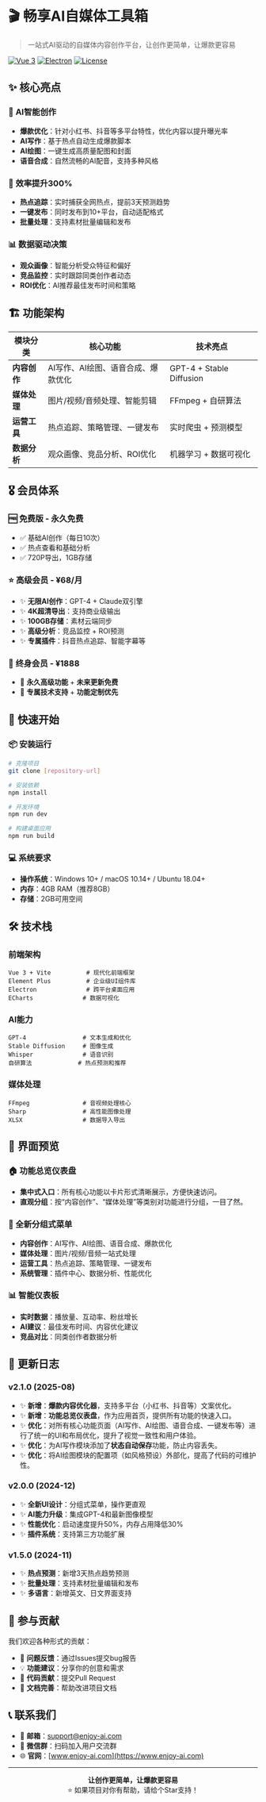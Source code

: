 # 🎬 畅享AI自媒体工具箱

> 一站式AI驱动的自媒体内容创作平台，让创作更简单，让爆款更容易

[![Vue 3](https://img.shields.io/badge/Vue-3-green)](https://vuejs.org/)
[![Electron](https://img.shields.io/badge/Electron-37+-blue)](https://electronjs.org/)
[![License](https://img.shields.io/badge/License-ISC-yellow)](LICENSE)

## ✨ 核心亮点

### 🎯 **AI智能创作**
- **爆款优化**：针对小红书、抖音等多平台特性，优化内容以提升曝光率
- **AI写作**：基于热点自动生成爆款脚本
- **AI绘图**：一键生成高质量配图和封面
- **语音合成**：自然流畅的AI配音，支持多种风格

### 🚀 **效率提升300%**
- **热点追踪**：实时捕获全网热点，提前3天预测趋势
- **一键发布**：同时发布到10+平台，自动适配格式
- **批量处理**：支持素材批量编辑和发布

### 📊 **数据驱动决策**
- **观众画像**：智能分析受众特征和偏好
- **竞品监控**：实时跟踪同类创作者动态
- **ROI优化**：AI推荐最佳发布时间和策略

## 🏗️ 功能架构

| 模块分类 | 核心功能 | 技术亮点 |
|---------|----------|----------|
| **内容创作** | AI写作、AI绘图、语音合成、爆款优化 | GPT-4 + Stable Diffusion |
| **媒体处理** | 图片/视频/音频处理、智能剪辑 | FFmpeg + 自研算法 |
| **运营工具** | 热点追踪、策略管理、一键发布 | 实时爬虫 + 预测模型 |
| **数据分析** | 观众画像、竞品分析、ROI优化 | 机器学习 + 数据可视化 |

## 🎖️ 会员体系

### 🆓 **免费版** - 永久免费
- ✅ 基础AI创作（每日10次）
- ✅ 热点查看和基础分析
- ✅ 720P导出，1GB存储

### ⭐ **高级会员** - ¥68/月
- ✨ **无限AI创作**：GPT-4 + Claude双引擎
- ✨ **4K超清导出**：支持商业级输出
- ✨ **100GB存储**：素材云端同步
- ✨ **高级分析**：竞品监控 + ROI预测
- ✨ **专属插件**：抖音热点追踪、智能字幕等

### 👑 **终身会员** - ¥1888
- 🎁 **永久高级功能** + **未来更新免费**
- 🎁 **专属技术支持** + **功能定制优先**

## 🚀 快速开始

### 📦 安装运行
```bash
# 克隆项目
git clone [repository-url]

# 安装依赖
npm install

# 开发环境
npm run dev

# 构建桌面应用
npm run build
```

### 💻 系统要求
- **操作系统**：Windows 10+ / macOS 10.14+ / Ubuntu 18.04+
- **内存**：4GB RAM（推荐8GB）
- **存储**：2GB可用空间

## 🛠️ 技术栈

### 前端架构
```
Vue 3 + Vite          # 现代化前端框架
Element Plus          # 企业级UI组件库
Electron              # 跨平台桌面应用
ECharts              # 数据可视化
```

### AI能力
```
GPT-4                # 文本生成和优化
Stable Diffusion     # 图像生成
Whisper              # 语音识别
自研算法             # 热点预测和推荐
```

### 媒体处理
```
FFmpeg               # 音视频处理核心
Sharp                # 高性能图像处理
XLSX                 # 数据导入导出
```

## 📱 界面预览

### 🏠 **功能总览仪表盘**
- **集中式入口**：所有核心功能以卡片形式清晰展示，方便快速访问。
- **直观分组**：按“内容创作”、“媒体处理”等类别对功能进行分组，一目了然。

### 🎨 全新分组式菜单
- **内容创作**：AI写作、AI绘图、语音合成、爆款优化
- **媒体处理**：图片/视频/音频一站式处理
- **运营工具**：热点追踪、策略管理、一键发布
- **系统管理**：插件中心、数据分析、性能优化

### 📊 智能仪表板
- **实时数据**：播放量、互动率、粉丝增长
- **AI建议**：最佳发布时间、内容优化建议
- **竞品对比**：同类创作者数据分析

## 🔄 更新日志

### v2.1.0 (2025-08)
- ✨ **新增**：**爆款内容优化器**，支持多平台（小红书、抖音等）文案优化。
- ✨ **新增**：**功能总览仪表盘**，作为应用首页，提供所有功能的快速入口。
- ✨ **优化**：对所有核心功能页面（AI写作、AI绘图、语音合成、一键发布等）进行了统一的UI和布局优化，提升了视觉一致性和用户体验。
- ✨ **优化**：为AI写作模块添加了**状态自动保存**功能，防止内容丢失。
- ✨ **优化**：将AI绘图模块的配置项（如风格预设）外部化，提高了代码的可维护性。

### v2.0.0 (2024-12)
- ✨ **全新UI设计**：分组式菜单，操作更直观
- ✨ **AI能力升级**：集成GPT-4和最新图像模型
- ✨ **性能优化**：启动速度提升50%，内存占用降低30%
- ✨ **插件系统**：支持第三方功能扩展

### v1.5.0 (2024-11)
- ✨ **热点预测**：新增3天热点趋势预测
- ✨ **批量处理**：支持素材批量编辑和发布
- ✨ **多语言**：新增英文、日文界面支持

## 🤝 参与贡献

我们欢迎各种形式的贡献：
- 🐛 **问题反馈**：通过Issues提交bug报告
- 💡 **功能建议**：分享你的创意和需求
- 🔧 **代码贡献**：提交Pull Request
- 📖 **文档完善**：帮助改进项目文档

## 📞 联系我们

- 📧 **邮箱**：support@enjoy-ai.com
- 💬 **微信群**：扫码加入用户交流群
- 🌐 **官网**：[www.enjoy-ai.com](https://www.enjoy-ai.com)

---

<div align="center">

**让创作更简单，让爆款更容易**  
⭐ 如果项目对你有帮助，请给个Star支持！

</div>
